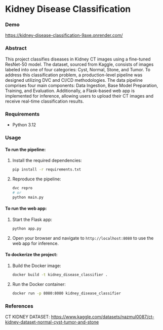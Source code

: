 # Kidney Disease Classification

### Demo

https://kidney-disease-classification-9axe.onrender.com/

### Abstract

This project classifies diseases in Kidney CT images using a fine-tuned ResNet-50 model. The dataset, sourced from Kaggle, consists of images labeled into one of four categories: Cyst, Normal, Stone, and Tumor. To address this classification problem, a production-level pipeline was designed utilizing DVC and CI/CD methodologies. The data pipeline comprises four main components: Data Ingestion, Base Model Preparation, Training, and Evaluation. Additionally, a Flask-based web app is implemented for inference, allowing users to upload their CT images and receive real-time classification results.

### Requirements

- Python 3.12

### Usage

#### To run the pipeline:

1. Install the required dependencies:

   ```bash
   pip install -r requirements.txt
   ```
2. Reproduce the pipeline:

   ```bash
   dvc repro
   # or
   python main.py
   ```

#### To run the web app:

1. Start the Flask app:

   ```bash
   python app.py
   ```
2. Open your browser and navigate to `http://localhost:8080` to use the web app for inference.

#### To dockerize the project:

1. Build the Docker image:

   ```bash
   docker build -t kidney_disease_classifier .
   ```
2. Run the Docker container:

   ```bash
   docker run -p 8080:8080 kidney_disease_classifier
   ```

### References

CT KIDNEY DATASET: https://www.kaggle.com/datasets/nazmul0087/ct-kidney-dataset-normal-cyst-tumor-and-stone
